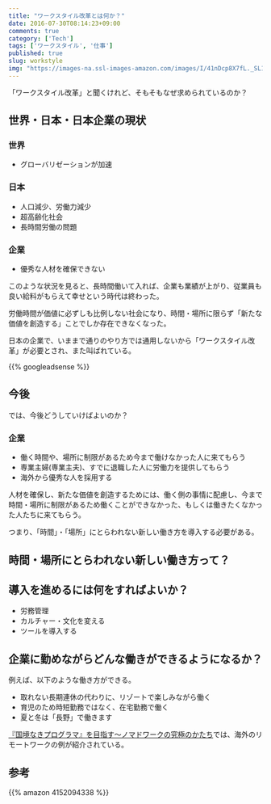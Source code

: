 ```yaml
---
title: "ワークスタイル改革とは何か？"
date: 2016-07-30T08:14:23+09:00
comments: true
category: ['Tech']
tags: ['ワークスタイル', '仕事']
published: true
slug: workstyle
img: "https://images-na.ssl-images-amazon.com/images/I/41nDcp8X7fL._SL160_.jpg"
---
```



「ワークスタイル改革」と聞くけれど、そもそもなぜ求められているのか？



## 世界・日本・日本企業の現状

### 世界

- グローバリゼーションが加速


### 日本

- 人口減少、労働力減少
- 超高齢化社会
- 長時間労働の問題


### 企業

- 優秀な人材を確保できない


このような状況を見ると、長時間働いて入れば、企業も業績が上がり、従業員も良い給料がもらえて幸せという時代は終わった。

労働時間が価値に必ずしも比例しない社会になり、時間・場所に限らず「新たな価値を創造する」ことでしか存在できなくなった。

日本の企業で、いままで通りのやり方では通用しないから「ワークスタイル改革」が必要とされ、また叫ばれている。

<!--more-->
{{% googleadsense %}}


## 今後

では、今後どうしていけばよいのか？

### 企業

- 働く時間や、場所に制限があるため今まで働けなかった人に来てもらう
- 専業主婦(専業主夫)、すでに退職した人に労働力を提供してもらう
- 海外から優秀な人を採用する

人材を確保し、新たな価値を創造するためには、働く側の事情に配慮し、今まで時間・場所に制限があるため働くことができなかった、もしくは働きたくなかった人たちに来てもらう。

つまり、「時間」・「場所」にとらわれない新しい働き方を導入する必要がある。


## 時間・場所にとらわれない新しい働き方って？




## 導入を進めるには何をすればよいか？

- 労務管理
- カルチャー・文化を変える
- ツールを導入する


## 企業に勤めながらどんな働きができるようになるか？

例えば、以下のような働き方ができる。

- 取れない長期連休の代わりに、リゾートで楽しみながら働く
- 育児のため時短勤務ではなく、在宅勤務で働く
- 夏と冬は「長野」で働きます


[『国境なきプログラマ』を目指す～ノマドワークの究極のかたち](http://kuranuki.sonicgarden.jp/2011/08/post-37.html)では、海外のリモートワークの例が紹介されている。





## 参考

{{% amazon 4152094338 %}}